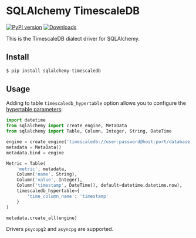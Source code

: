 # SQLAlchemy TimescaleDB

[![PyPI version](https://badge.fury.io/py/sqlalchemy-timescaledb.svg)][1]
[![Downloads](https://pepy.tech/badge/sqlalchemy-timescaledb)][2]

This is the TimescaleDB dialect driver for SQLAlchemy.

## Install

```bash
$ pip install sqlalchemy-timescaledb
```

## Usage

Adding to table `timescaledb_hypertable` option allows you to configure the [hypertable parameters][3]:

```Python
import datetime
from sqlalchemy import create_engine, MetaData
from sqlalchemy import Table, Column, Integer, String, DateTime

engine = create_engine('timescaledb://user:password@host:port/database')
metadata = MetaData()
metadata.bind = engine

Metric = Table(
    'metric', metadata,
    Column('name', String),
    Column('value', Integer),
    Column('timestamp', DateTime(), default=datetime.datetime.now),
    timescaledb_hypertable={
        'time_column_name': 'timestamp'
    }
)

metadata.create_all(engine)
```

Drivers `psycopg2` and `asyncpg` are supported.

[1]: https://badge.fury.io/py/sqlalchemy-timescaledb
[2]: https://pepy.tech/project/sqlalchemy-timescaledb
[3]: https://docs.timescale.com/api/latest/hypertable/create_hypertable/#optional-arguments
